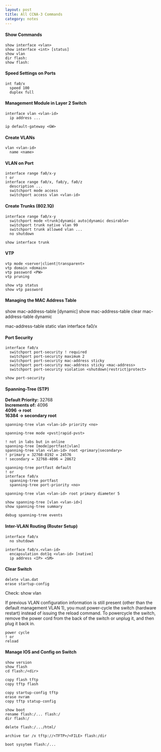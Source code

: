```yaml
---
layout: post
title: All CCNA-3 Commands
category: notes
---
```


#### Show Commands

	show interface <vlan>
	show interface <int> [status]
	show vlan
	dir flash:
	show flash:

#### Speed Settings on Ports

	int fa0/x
	  speed 100
	  duplex full

#### Management Module in Layer 2 Switch

	interface vlan <vlan-id>
	  ip address ...

	ip default-gateway <GW>

#### Create VLANs

	vlan <vlan-id>
	  name <name>

#### VLAN on Port

	interface range fa0/x-y
	! or
	interface range fa0/x, fa0/y, fa0/z
	  description ...
	  switchport mode access
	  switchport access vlan <vlan-id>

#### Create Trunks (802.1Q)

	interface range fa0/x-y
	  switchport mode <trunk|dynamic auto|dynamic desirable>
	  switchport trunk native vlan 99
	  switchport trunk allowed vlan ...
	  no shutdown

	show interface trunk

#### VTP

	vtp mode <server|client|transparent>
	vtp domain <domain>
	vtp password <PW>
	vtp pruning

	show vtp status
	show vtp password

#### Managing the MAC Address Table

show mac-address-table [dynamic]
show mac-address-table <mac address>
clear mac-address-table dynamic

mac-address-table static <mac-address> vlan <vlan-id> interface fa0/x

#### Port Security

	interface fa0/x
	  switchport port-security ! required
	  switchport port-security maximum 2
	  switchport port-security mac-address sticky
	  switchport port-security mac-address sticky <mac-address>
	  switchport port-security violation <shutdown|restrict|protect>

	show port-security

#### Spanning-Tree (STP)

**Default Priority:** 32768  
**Increments of:** 4096  
**4096 -> root**  
**16384 -> secondary root**  

	spanning-tree vlan <vlan-id> priority <no>

	spanning-tree mode <pvst|rapid-pvst>

	! not in labs but in online
	spanning-tree [mode|portfast|vlan]
	spanning-tree vlan <vlan-id> root <primary|secondary>
	! primary = 32768-8192 = 24576
	! secondary = 32768-4096 = 28672

	spanning-tree portfast default
	! or 
	interface fa0/x
	  spanning-tree portfast
	  spanning-tree port-priority <no>

	spanning-tree vlan <vlan-id> root primary diameter 5

	show spanning-tree [vlan <vlan-id>]
	show spanning-tree summary

	debug spanning-tree events

#### Inter-VLAN Routing (Router Setup)

	interface fa0/x
	  no shutdown

	interface fa0/x.<vlan-id>
	  encapsulation dot1q <vlan-id> [native]
	  ip address <IP> <SM>

#### Clear Switch

	delete vlan.dat
	erase startup-config

Check:
	show vlan

If previous VLAN configuration information is still present (other than the default management VLAN 1), you must power-cycle the switch (hardware restart) instead of issuing the reload command. To powercycle the switch, remove the power cord from the back of the switch or unplug it, and then plug it back in.

	power cycle
	! or 
	reload

#### Manage IOS and Config on Switch

	show version
	show flash
	cd flash:/<dir>

	copy flash tftp
	copy tftp flash

	copy startup-config tftp
	erase nvram
	copy tftp statup-config

	show boot
	rename flash:/... flash:/
	dir flash:/

	delete flash:/.../html/

	archive tar /x tftp://<TFTP>/<FILE> flash:/dir

	boot sysytem flash:/...
